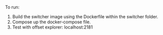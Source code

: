 To run: 
1. Build the switcher image using the Dockerfile within the switcher folder.
2. Compose up the docker-compose file.
3. Test with offset explorer: localhost:2181